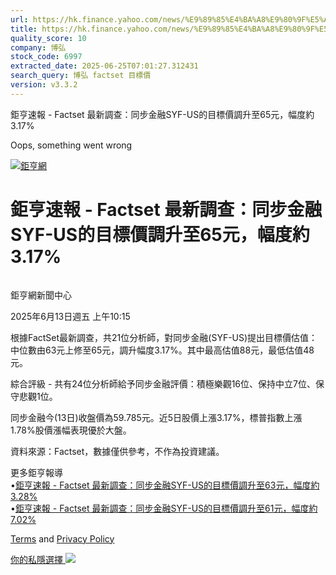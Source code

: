 ```yaml
---
url: https://hk.finance.yahoo.com/news/%E9%89%85%E4%BA%A8%E9%80%9F%E5%A0%B1-factset-%E6%9C%80%E6%96%B0%E8%AA%BF%E6%9F%A5-%E5%90%8C%E6%AD%A5%E9%87%91%E8%9E%8Dsyf-us%E7%9A%84%E7%9B%AE%E6%A8%99%E5%83%B9%E8%AA%BF%E5%8D%87%E8%87%B365%E5%85%83-141522639.html
title: https://hk.finance.yahoo.com/news/%E9%89%85%E4%BA%A8%E9%80%9F%E5%A0%B1-factset-%E6%9C%80%E6%96%B0%E8
quality_score: 10
company: 博弘
stock_code: 6997
extracted_date: 2025-06-25T07:01:27.312431
search_query: 博弘 factset 目標價
version: v3.3.2
---
```


鉅亨速報 - Factset 最新調查：同步金融SYF-US的目標價調升至65元，幅度約3.17% 


Oops, something went wrong

 

[![鉅亨網](https://s.yimg.com/ny/api/res/1.2/UM5hrThmhlnSiBO4o4qlLg--/YXBwaWQ9aGlnaGxhbmRlcjt3PTE0NjtoPTQ4O2NmPXdlYnA-/https://s.yimg.com/os/creatr-uploaded-images/2020-01/147c7630-36ab-11ea-ae7c-5ee7a0016555)](http://www.cnyes.com/ "鉅亨網")

# 鉅亨速報 - Factset 最新調查：同步金融SYF-US的目標價調升至65元，幅度約3.17%

![](data:image/gif;base64,R0lGODlhAQABAIAAAAAAAP///ywAAAAAAQABAAACAUwAOw==)

鉅亨網新聞中心

2025年6月13日週五 上午10:15

根據FactSet最新調查，共21位分析師，對同步金融(SYF-US)提出目標價估值：中位數由63元上修至65元，調升幅度3.17%。其中最高估值88元，最低估值48元。

綜合評級 - 共有24位分析師給予同步金融評價：積極樂觀16位、保持中立7位、保守悲觀1位。

同步金融今(13日)收盤價為59.785元。近5日股價上漲3.17%，標普指數上漲1.78%股價漲幅表現優於大盤。

資料來源：Factset，數據僅供參考，不作為投資建議。

更多鉅亨報導  
•[鉅亨速報 - Factset 最新調查：同步金融SYF-US的目標價調升至63元，幅度約3.28%](https://news.cnyes.com/news/id/5992252?utm_source=yahoo&utm_medium=RSS&utm_campaign=relate)  
•[鉅亨速報 - Factset 最新調查：同步金融SYF-US的目標價調升至61元，幅度約7.02%](https://news.cnyes.com/news/id/5953454?utm_source=yahoo&utm_medium=RSS&utm_campaign=relate)

[Terms](https://guce.yahoo.com/terms?locale=zh-Hant-HK)  and [Privacy Policy](https://guce.yahoo.com/privacy-policy?locale=zh-Hant-HK)

[你的私隱選擇 ![](https://s.yimg.com/dv/static/siteApp/img/privacy-choice-control.png)](https://guce.yahoo.com/state-controls?locale=zh-Hant-HK&state=VA)